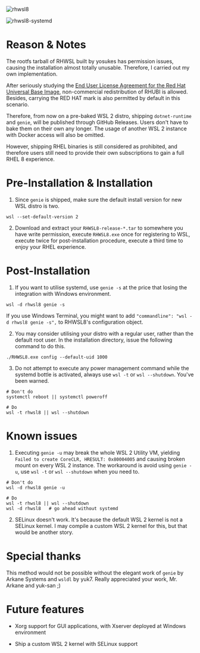 ![rhwsl8](https://user-images.githubusercontent.com/29014642/89607890-30049980-d8a6-11ea-9374-42569aab3f84.PNG)

![rhwsl8-systemd](https://user-images.githubusercontent.com/29014642/89607996-73f79e80-d8a6-11ea-9641-477290e42611.PNG)

# Reason & Notes

The rootfs tarball of RHWSL built by yosukes has permission issues, causing the installation almost totally unusable. Therefore, I carried out my own implementation.

After seriously studying the [End User License Agreement for the Red Hat Universal Base Image](https://www.redhat.com/licenses/EULA_Red_Hat_Universal_Base_Image_English_20190422.pdf), non-commercial redistribution of RHUBI is allowed. Besides, carrying the RED HAT mark is also permitted by default in this scenario.

Therefore, from now on a pre-baked WSL 2 distro, shipping `dotnet-runtime` and `genie`, will be published through GitHub Releases. Users don't have to bake them on their own any longer. The usage of another WSL 2 instance with Docker access will also be omitted.

However, shipping RHEL binaries is still considered as prohibited, and therefore users still need to provide their own subscriptions to gain a full RHEL 8 experience.

# Pre-Installation & Installation

1. Since `genie` is shipped, make sure the default install version for new WSL distro is two.

```
wsl --set-default-version 2
```

2. Download and extract your `RHWSL8-release-*.tar` to somewhere you have write permission, execute `RHWSL8.exe` once for registering to WSL, execute twice for post-installation procedure, execute a third time to enjoy your RHEL experience.

# Post-Installation

1. If you want to utilise systemd, use `genie -s` at the price that losing the integration with Windows environment.

```
wsl -d rhwsl8 genie -s
```

If you use Windows Terminal, you might want to add `"commandline": "wsl -d rhwsl8 genie -s",` to RHWSL8's configuration object.

2. You may consider utilising your distro with a regular user, rather than the default root user. In the installation directory, issue the following command to do this.

```
./RHWSL8.exe config --default-uid 1000
```

3. Do not attempt to execute any power management command while the systemd bottle is activated, always use `wsl -t` or `wsl --shutdown`. You've been warned.

```
# Don't do
systemctl reboot || systemctl poweroff

# Do
wsl -t rhwsl8 || wsl --shutdown
```

# Known issues

1. Executing `genie -u` may break the whole WSL 2 Utility VM, yielding `Failed to create CoreCLR, HRESULT: 0x80004005` and causing broken mount on every WSL 2 instance. The workaround is avoid using `genie -u`, use `wsl -t` or `wsl --shutdown` when you need to.

```
# Don't do
wsl -d rhwsl8 genie -u

# Do
wsl -t rhwsl8 || wsl --shutdown
wsl -d rhwsl8   # go ahead without systemd
```

2. SELinux doesn't work. It's because the default WSL 2 kernel is not a SELinux kernel. I may compile a custom WSL 2 kernel for this, but that would be another story.

# Special thanks

This method would not be possible without the elegant work of `genie` by Arkane Systems and `wsldl` by yuk7. Really appreciated your work, Mr. Arkane and yuk-san ;)

# Future features

- Xorg support for GUI applications, with Xserver deployed at Windows environment

- Ship a custom WSL 2 kernel with SELinux support
